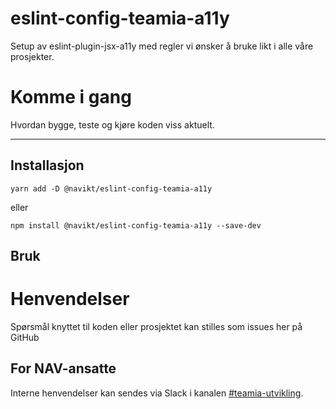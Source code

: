# eslint-config-teamia-a11y

Setup av eslint-plugin-jsx-a11y med regler vi ønsker å bruke likt i alle våre prosjekter.

# Komme i gang

Hvordan bygge, teste og kjøre koden viss aktuelt.

---

## Installasjon

`yarn add -D @navikt/eslint-config-teamia-a11y`

eller

`npm install @navikt/eslint-config-teamia-a11y --save-dev`

## Bruk

# Henvendelser

Spørsmål knyttet til koden eller prosjektet kan stilles som issues her på GitHub

## For NAV-ansatte

Interne henvendelser kan sendes via Slack i kanalen [#teamia-utvikling](https://nav-it.slack.com/archives/C016KJA7CFK).
